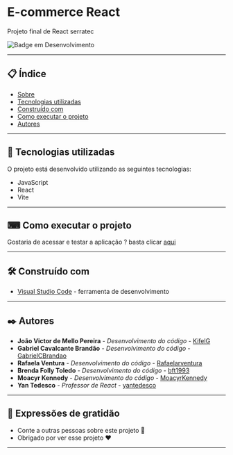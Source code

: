 # E-commerce React

Projeto final de React serratec

![Badge em Desenvolvimento](https://img.shields.io/static/v1?label=STATUS&message=EM%20DESENVOLVIMENTO&color=GREEN&style=for-the-badge)

--- 

## 📋 Índice

- [Sobre](#e-commerce-react)
- [Tecnologias utilizadas](#-tecnologias-utilizadas)
- [Construído com](#%EF%B8%8F-construído-com)
- [Como executar o projeto](#-como-executar-o-projeto)
- [Autores](#%EF%B8%8F-autores)

--- 

## 🚀 Tecnologias utilizadas

O projeto está desenvolvido utilizando as seguintes tecnologias:

- JavaScript
- React
- Vite
--- 

## ⌨ Como executar o projeto

Gostaria de acessar e testar a aplicação ? basta clicar [aqui](https://top-secret-react.netlify.app/)

--- 

## 🛠️ Construído com

* [Visual Studio Code](https://code.visualstudio.com/) - ferramenta de desenvolvimento

--- 

## ✒️ Autores

* **João Victor de Mello Pereira** - *Desenvolvimento do código* - [KifelG](https://github.com/kifel)
* **Gabriel Cavalcante Brandão** - *Desenvolvimento do código* - [GabrielCBrandao](https://github.com/GabrielCBrandao)
* **Rafaela Ventura** - *Desenvolvimento do código* - [Rafaelarventura](https://github.com/Rafaelarventura)
* **Brenda Folly Toledo** - *Desenvolvimento do código* - [bft1993](https://github.com/bft1993)
* **Moacyr Kennedy** - *Desenvolvimento do código* - [MoacyrKennedy](https://github.com/MoacyrKennedy)
* **Yan Tedesco** - *Professor de React* - [yantedesco](https://github.com/yantedesco)

--- 
 
## 🎁 Expressões de gratidão

* Conte a outras pessoas sobre este projeto 📢
* Obrigado por ver esse projeto ❤️

--- 
